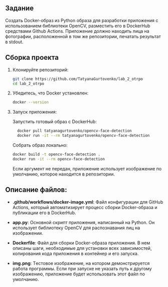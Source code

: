 ## Задание

Создать Docker-образ из Python образа для разработки приложения с использованием
библиотеки OpenCV, разместить его в DockerHub средствами Github Actions.
Приложение должно находить лица на фотографии, расположенной в том же
репозитории, печатать результат в stdout.

## Сборка проекта

1. Клонируйте репозиторий:
    ```bash
    git clone https://github.com/TatyanaGurtovenko/lab_2_otrpo
    cd lab_2_otrpo
    ```

2. Убедитесь, что Docker установлен:
      ```bash
      docker --version
      ```

3. Запуск приложения:
   
    Запустить готовый образ с DockerHub:
   ```bash
     docker pull tatyanagurtovenko/opencv-face-detection
     docker run -it --rm tatyanagurtovenko/opencv-face-detection
    ```
    Собрать образ локально:
     ```bash
     docker build -t opencv-face-detection .
     docker run -it --rm opencv-face-detection
    ```
     Если аргумент не передан, приложение использует изображение по умолчанию, которое находится в репозитории.
## Описание файлов:

- **.github/workflows/docker-image.yml**:
  Файл конфигурации для GitHub Actions, который автоматизирует процесс сборки Docker-образа и публикации его в DockerHub.
  
- **app.py**:
  Основной скрипт приложения, написанный на Python. Он использует библиотеку OpenCV для распознавания лиц на изображении.

- **Dockerfile**:
  Файл для сборки Docker-образа приложения. В нем описаны шаги, необходимые для установки всех зависимостей, копирования кода приложения в контейнер и его запуска.

- **img.png**:
  Tестовое изображение, на котором демонстрируется работа программы. Если при запуске не указать путь к другому изображению, приложение будет использовать этот файл по умолчанию.

